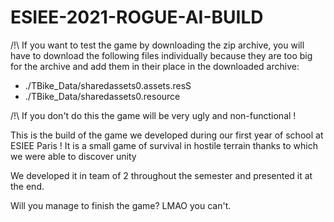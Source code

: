 # ESIEE-2021-ROGUE-AI-BUILD

/!\ If you want to test the game by downloading the zip archive, you will have to download the following files individually because they are too big for the archive and add them in their place in the downloaded archive:

  - ./TBike_Data/sharedassets0.assets.resS 
  - ./TBike_Data/sharedassets0.resource

/!\ If you don't do this the game will be very ugly and non-functional !

This is the build of the game we developed during our first year of school at ESIEE Paris ! It is a small game of survival in hostile terrain thanks to which we were able to discover unity

We developed it in team of 2 throughout the semester and presented it at the end. 

Will you manage to finish the game? LMAO you can't.
